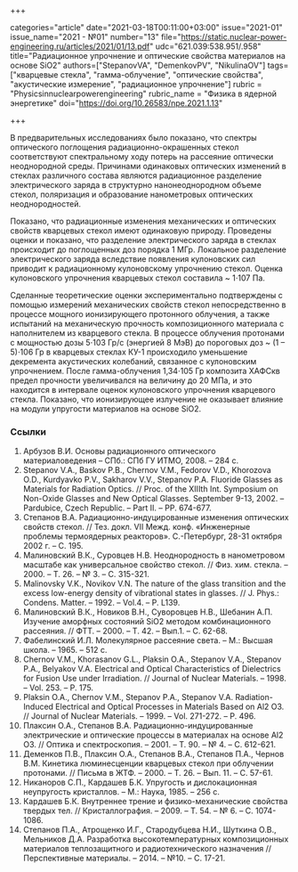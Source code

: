 +++

categories="article"
date="2021-03-18T00:11:00+03:00"
issue="2021-01"
issue_name="2021 - №01"
number="13"
file="https://static.nuclear-power-engineering.ru/articles/2021/01/13.pdf"
udc="621.039:538.951/.958"
title="Радиационное упрочнение и оптические свойства материалов на основе SiO2"
authors=["StepanovVA", "DemenkovPV", "NikulinaOV"]
tags=["кварцевые стекла", "гамма-облучение", "оптические свойства", "акустические измерение", "радиационное упрочнение"]
rubric = "Physicsinnuclearpowerengineering"
rubric_name = "Физика в ядерной энергетике"
doi="https://doi.org/10.26583/npe.2021.1.13"

+++

В предварительных исследованиях было показано, что спектры оптического поглощения радиационно-окрашенных стекол соответствуют спектральному ходу потерь на рассеяние оптически неоднородной среды. Причинами одинаковых оптических изменений в стеклах различного состава являются радиационное разделение электрического заряда в структурно нанонеоднородном объеме стекол, поляризация и образование нанометровых оптических неоднородностей.

Показано, что радиационные изменения механических и оптических свойств кварцевых стекол имеют одинаковую природу. Проведены оценки и показано, что разделение электрического заряда в стеклах происходит до поглощенных доз порядка 1 МГр. Локальное разделение электрического заряда вследствие появления кулоновских сил приводит к радиационному кулоновскому упрочнению стекол. Оценка кулоновского упрочнения кварцевых стекол составила ~ 1⋅107 Па.

Сделанные теоретические оценки экспериментально подтверждены с помощью измерений механических свойств стекол непосредственно в процессе мощного ионизирующего протонного облучения, а также испытаний на механическую прочность композиционного материала с наполнителем из кварцевого стекла. В процессе облучения протонами с мощностью дозы 5⋅103 Гр/с (энергией 8 МэВ) до пороговых доз ~ (1 – 5)⋅106 Гр в кварцевых стеклах КУ-1 происходило уменьшение декремента акустических колебаний, связанное с кулоновским упрочнением. После гамма-облучения 1,34⋅105 Гр композита ХАФСкв предел прочности увеличивался на величину до 20 МПа, и это находится в интервале оценок кулоновского упрочнения кварцевого стекла. Показано, что ионизирующее излучение не оказывает влияние на модули упругости материалов на основе SiO2.

### Ссылки

1. Арбузов В.И. Основы радиационного оптического материаловедения – СПб.: СПб ГУ ИТМО, 2008. – 284 с.
2. Stepanov V.A., Baskov P.B., Chernov V.M., Fedorov V.D., Khorozova O.D., Kurdyavko P.V., Sakharov V.V., Stepanov P.A. Fluoride Glasses as Materials for Radiation Optics. // Proc. of the XIIIth Int. Symposium on Non-Oxide Glasses and New Optical Glasses. September 9-13, 2002. – Pardubice, Czech Republic. – Part II. – PP. 674-677.
3. Степанов В.А. Радиационно-индуцированные изменения оптических свойств стекол. // Тез. докл. VII Межд. конф. «Инженерные проблемы термоядерных реакторов». С.-Петербург, 28-31 октября 2002 г. – C. 195.
4. Малиновский В.К., Суровцев Н.В. Неоднородность в нанометровом масштабе как универсальное свойство стекол. // Физ. хим. стекла. – 2000. – Т. 26. – № 3. – С. 315-321.
5. Malinovsky V.K., Novikov V.N. The nature of the glass transition and the excess low-energy density of vibrational states in glasses. // J. Phys.: Condens. Matter. – 1992. – Vol.4. – P. L139.
6. Малиновский В.К., Новиков В.Н., Суворовцев Н.В., Шебанин А.П. Изучение аморфных состояний SiO2 методом комбинационного рассеяния. // ФТТ. – 2000. – Т. 42. – Вып.1. – С. 62-68.
7. Фабелинский И.Л. Молекулярное рассеяние света. – М.: Высшая школа. – 1965. – 512 с.
8. Chernov V.M., Khorasanov G.L., Plaksin O.A., Stepanov V.A., Stepanov P.A., Belyakov V.A. Electrical and Optical Characteristics of Dielectrics for Fusion Use under Irradiation. // Journal of Nuclear Materials. – 1998. – Vol. 253. – P. 175.
9. Plaksin O.A., Chernov V.M., Stepanov P.A., Stepanov V.A. Radiation-Induced Electrical and Optical Processes in Materials Based on Al2 O3. // Journal of Nuclear Materials. – 1999. – Vol. 271-272. – P. 496.
10. Плаксин О.А., Степанов В.А. Радиационно-индуцированные электрические и оптические процессы в материалах на основе Al2 O3. // Оптика и спектроскопия. – 2001. – Т. 90. – № 4. – С. 612-621.
11. Деменков П.В., Плаксин О.А., Степанов В.А., Степанов П.А., Чернов В.М. Кинетика люминесценции кварцевых стекол при облучении протонами. // Письма в ЖТФ. – 2000. – Т. 26. – Вып. 11. – С. 57-61.
12. Никаноров С.П., Кардашев Б.К. Упругость и дислокационная неупругость кристаллов. – М.: Наука, 1985. – 256 с.
13. Кардашев Б.К. Внутреннее трение и физико-механические свойства твердых тел. // Кристаллография. – 2009. – Т. 54. – № 6. – C. 1074-1086.
14. Степанов П.А., Атрощенко И.Г., Стародубцева Н.И., Шуткина О.В., Мельников Д.А. Разработка высокотемпературных композиционных материалов теплозащитного и радиотехнического назначения // Перспективные материалы. – 2014. – №10. – С. 17-21.